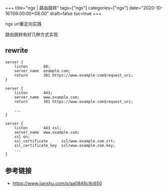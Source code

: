 +++
title="ngx | 路由跳转"
tags=["ngx"]
categories=["ngx"]
date="2020-10-16T09:00:00+08:00"
draft=false
toc=true
+++

<!-- 概要 -->
ngx url重定向实践
<!--more-->

路由跳转有好几种方式实现

## rewrite

```shell
server {
    listen       80;
    server_name  example.com;
    return       301 https://www.example.com$request_uri;
}

server {
    listen       443;
    server_name  www.example.com;
    return       301 https://www.example.com$request_uri;

    ...
}

server {
    listen       443 ssl;
    server_name  www.example.com;
    ssl on;
    ssl_certificate      ssl/www.example.com.crt;
    ssl_certificate_key  ssl/www.example.com.key;
    ...
}

```









## 参考链接
+ https://www.jianshu.com/p/aa0846c9c650